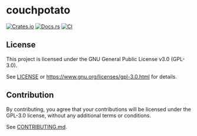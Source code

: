 # couchpotato

[![Crates.io](https://img.shields.io/crates/v/couchpotato.svg)](https://crates.io/crates/couchpotato)
[![Docs.rs](https://docs.rs/couchpotato/badge.svg)](https://docs.rs/couchpotato)
[![CI](https://github.com/dangreco/couchpotato/actions/workflows/ci.yml/badge.svg)](https://github.com/dangreco/couchpotato/actions/workflows/ci.yml)

## License

This project is licensed under the GNU General Public License v3.0 (GPL-3.0).

See [LICENSE](LICENSE) or <https://www.gnu.org/licenses/gpl-3.0.html> for details.

## Contribution

By contributing, you agree that your contributions will be licensed under the GPL-3.0 license, without any additional terms or conditions.

See [CONTRIBUTING.md](CONTRIBUTING.md).
